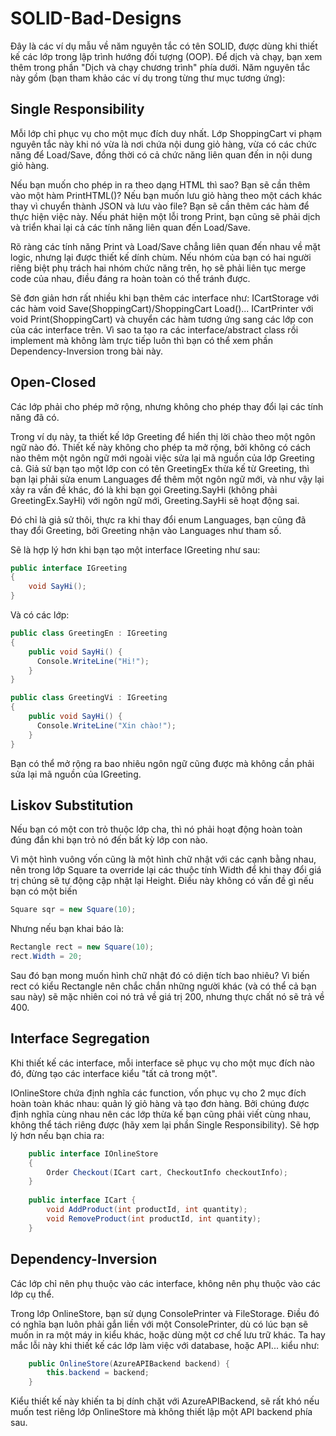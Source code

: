# SOLID-Bad-Designs

Đây là các ví dụ mẫu về năm nguyên tắc có tên SOLID, được dùng khi thiết kế các lớp trong lập trình hướng đối tượng (OOP).
Để dịch và chạy, bạn xem thêm trong phần "Dịch và chạy chương trình" phía dưới.
Năm nguyên tắc này gồm (bạn tham khảo các ví dụ trong từng thư mục tương ứng):

## Single Responsibility
Mỗi lớp chỉ phục vụ cho một mục đích duy nhất.
Lớp ShoppingCart vi phạm nguyên tắc này khi nó vừa là nơi chứa nội dung giỏ hàng, vừa có các chức năng để Load/Save, 
đồng thời có cả chức năng liên quan đến in nội dung giỏ hàng.

Nếu bạn muốn cho phép in ra theo dạng HTML thì sao? Bạn sẽ cần thêm vào một hàm PrintHTML()? Nếu bạn muốn lưu giỏ hàng
theo một cách khác thay vì chuyển thành JSON và lưu vào file? Bạn sẽ cần thêm các hàm để thực hiện việc này. Nếu phát hiện
một lỗi trong Print, bạn cũng sẽ phải dịch và triển khai lại cả các tính năng liên quan đến Load/Save.

Rõ ràng các tính năng Print và Load/Save chẳng liên quan đến nhau về mặt logic, nhưng lại được thiết kế dính chùm. Nếu
nhóm của bạn có hai người riêng biệt phụ trách hai nhóm chức năng trên, họ sẽ phải liên tục merge code của nhau, điều đáng ra 
hoàn toàn có thể tránh được.

Sẽ đơn giản hơn rất nhiều khi bạn thêm các interface như: ICartStorage với các hàm void Save(ShoppingCart)/ShoppingCart Load()...
ICartPrinter với void Print(ShoppingCart) và chuyển các hàm tương ứng sang các lớp con của các interface trên. Vì sao ta tạo 
ra các interface/abstract class rồi implement mà không làm trực tiếp luôn thì bạn có thể xem phần Dependency-Inversion trong 
bài này.

## Open-Closed
Các lớp phải cho phép mở rộng, nhưng không cho phép thay đổi lại các tính năng đã có.

Trong ví dụ này, ta thiết kế lớp Greeting để hiển thị lời chào theo một ngôn ngữ nào đó. Thiết kế này không cho phép ta mở rộng,
bởi không có cách nào thêm một ngôn ngữ mới ngoài việc sửa lại mã nguồn của lớp Greeting cả. Giả sử bạn tạo một lớp con 
có tên GreetingEx thừa kế từ Greeting, thì bạn lại phải sửa enum Languages để thêm một ngôn ngữ mới, và như vậy lại xảy ra vấn đề khác,
đó là khi bạn gọi Greeting.SayHi (không phải GreetingEx.SayHi) với ngôn ngữ mới, Greeting.SayHi sẽ hoạt động sai. 

Đó chỉ là giả sử thôi, thực ra khi thay đổi enum Languages, bạn cũng đã thay đổi Greeting, bởi Greeting nhận vào Languages như
tham số.

Sẽ là hợp lý hơn khi bạn tạo một interface IGreeting như sau:

```csharp
public interface IGreeting
{
    void SayHi();
}
```

Và có các lớp:

```csharp
public class GreetingEn : IGreeting
{
    public void SayHi() {
      Console.WriteLine("Hi!");
    }
}

public class GreetingVi : IGreeting
{
    public void SayHi() {
      Console.WriteLine("Xin chào!");
    }
}
```
Bạn có thể mở rộng ra bao nhiêu ngôn ngữ cũng được mà không cần phải sửa lại mã nguồn của IGreeting.

## Liskov Substitution
Nếu bạn có một con trỏ thuộc lớp cha, thì nó phải hoạt động hoàn toàn đúng đắn khi bạn trỏ nó đến bất kỳ lớp con nào.

Vì một hình vuông vốn cũng là một hình chữ nhật với các cạnh bằng nhau, nên trong lớp Square ta override lại các thuộc tính Width để khi thay đổi giá trị chúng sẽ tự động cập nhật lại Height. Điều này không có vấn đề gì nếu bạn có một biến 
```csharp
Square sqr = new Square(10);
```

Nhưng nếu bạn khai báo là:
```csharp
Rectangle rect = new Square(10);
rect.Width = 20;
```

Sau đó bạn mong muốn hình chữ nhật đó có diện tích bao nhiêu? Vì biến rect có kiểu Rectangle nên chắc chắn những người khác (và có thể cả bạn sau này) sẽ mặc nhiên coi nó trả về giá trị 200, nhưng thực chất nó sẽ trả về 400. 

## Interface Segregation
Khi thiết kế các interface, mỗi interface sẽ phục vụ cho một mục đích nào đó, đừng tạo các interface kiểu "tất cả trong một".

IOnlineStore chứa định nghĩa các function, vốn phục vụ cho 2 mục đích hoàn toàn khác nhau: quản lý giỏ hàng và tạo đơn hàng. Bởi chúng được định nghĩa cùng nhau nên các lớp thừa kế bạn cũng phải viết cùng nhau, không thể tách riêng được (hãy xem lại phần Single Responsibility). Sẽ hợp lý hơn nếu bạn chia ra:

```csharp
    public interface IOnlineStore
    {
        Order Checkout(ICart cart, CheckoutInfo checkoutInfo);
    }
    
    public interface ICart {
        void AddProduct(int productId, int quantity);
        void RemoveProduct(int productId, int quantity);
    }
```

## Dependency-Inversion
Các lớp chỉ nên phụ thuộc vào các interface, không nên phụ thuộc vào các lớp cụ thể.

Trong lớp OnlineStore, bạn sử dụng ConsolePrinter và FileStorage. Điều đó có nghĩa bạn luôn phải gắn liền với một ConsolePrinter, dù có lúc bạn sẽ muốn in ra một máy in kiểu khác, hoặc dùng một cơ chế lưu trữ khác.
Ta hay mắc lỗi này khi thiết kế các lớp làm việc với database, hoặc API... kiểu như:

```csharp
    public OnlineStore(AzureAPIBackend backend) {
        this.backend = backend;
    }
```

Kiểu thiết kế này khiến ta bị dính chặt với AzureAPIBackend, sẽ rất khó nếu muốn test riêng lớp OnlineStore mà không thiết lập một API backend phía sau.
